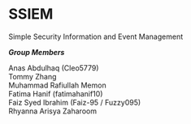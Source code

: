 # SSIEM
Simple Security Information and Event Management

***Group Members***  

Anas Abdulhaq  (Cleo5779) <br />
Tommy Zhang <br />
Muhammad Rafiullah Memon <br />
Fatima Hanif (fatimahanif10) <br />
Faiz Syed Ibrahim (Faiz-95 / Fuzzy095) <br />
Rhyanna Arisya Zaharoom <br />

